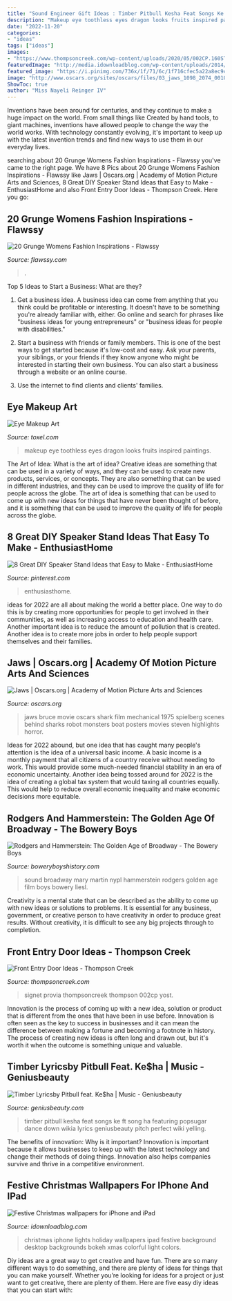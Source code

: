 ```yaml
---
title: "Sound Engineer Gift Ideas : Timber Pitbull Kesha Feat Songs Ke Ft Song Ha Featuring Popsugar Dance Down Wikia Lyrics Geniusbeauty Pitch Perfect Wiki Yelling"
description: "Makeup eye toothless eyes dragon looks fruits inspired paintings"
date: "2022-11-20"
categories:
- "ideas"
tags: ["ideas"]
images:
- "https://www.thompsoncreek.com/wp-content/uploads/2020/05/002CP.160STP-Copy.jpg"
featuredImage: "http://media.idownloadblog.com/wp-content/uploads/2014/12/christmas-lights-holiday-bokeh-9-wallpaper.jpg"
featured_image: "https://i.pinimg.com/736x/1f/71/6c/1f716cfec5a22a8ec9c6ceea6aff1d2e.jpg"
image: "http://www.oscars.org/sites/oscars/files/03_jaws_1098_2074_00109h_0.jpg"
ShowToc: true
author: "Miss Nayeli Reinger IV"
---
```



Inventions have been around for centuries, and they continue to make a huge impact on the world. From small things like Created by hand tools, to giant machines, inventions have allowed people to change the way the world works. With technology constantly evolving, it's important to keep up with the latest invention trends and find new ways to use them in our everyday lives.

	

		
searching about 20 Grunge Womens Fashion Inspirations - Flawssy you've came to the right page. We have 8 Pics about 20 Grunge Womens Fashion Inspirations - Flawssy like Jaws | Oscars.org | Academy of Motion Picture Arts and Sciences, 8 Great DIY Speaker Stand Ideas that Easy to Make - EnthusiastHome and also Front Entry Door Ideas - Thompson Creek. Here you go:
		
    
## 20 Grunge Womens Fashion Inspirations - Flawssy

<img loading=lazy src="https://www.flawssy.com/wp-content/uploads/2016/04/Grunge-Fashion-Trend-For-Summer-.jpg" onerror="this.onerror=null;this.src='https://tse2.mm.bing.net/th?id=OIP._2zhsK4WiAM_EK86Q5xLIwHaLG&amp;pid=15.1';" alt="20 Grunge Womens Fashion Inspirations - Flawssy">

_Source: flawssy.com_

>. 

	

Top 5 Ideas to Start a Business: What are they?
1. Get a business idea. A business idea can come from anything that you think could be profitable or interesting. It doesn't have to be something you're already familiar with, either. Go online and search for phrases like "business ideas for young entrepreneurs" or "business ideas for people with disabilities."
2. Start a business with friends or family members. This is one of the best ways to get started because it's low-cost and easy. Ask your parents, your siblings, or your friends if they know anyone who might be interested in starting their own business. You can also start a business through a website or an online course.

3. Use the internet to find clients and clients' families.

    
## Eye Makeup Art

<img loading=lazy src="http://www.toxel.com/wp-content/uploads/2016/03/taipeleg06.jpg" onerror="this.onerror=null;this.src='https://tse4.mm.bing.net/th?id=OIP.pPW9A_wZLTawXENgHOeRxgHaHa&amp;pid=15.1';" alt="Eye Makeup Art">

_Source: toxel.com_

>makeup eye toothless eyes dragon looks fruits inspired paintings. 

	

The Art of Idea: What is the art of idea?
Creative ideas are something that can be used in a variety of ways, and they can be used to create new products, services, or concepts. They are also something that can be used in different industries, and they can be used to improve the quality of life for people across the globe. The art of idea is something that can be used to come up with new ideas for things that have never been thought of before, and it is something that can be used to improve the quality of life for people across the globe.

    
## 8 Great DIY Speaker Stand Ideas That Easy To Make - EnthusiastHome

<img loading=lazy src="https://i.pinimg.com/736x/1f/71/6c/1f716cfec5a22a8ec9c6ceea6aff1d2e.jpg" onerror="this.onerror=null;this.src='https://tse4.mm.bing.net/th?id=OIP.JEBxBeeuJGt-tbiUT2GvvgHaLH&amp;pid=15.1';" alt="8 Great DIY Speaker Stand Ideas that Easy to Make - EnthusiastHome">

_Source: pinterest.com_

>enthusiasthome. 

	

ideas for 2022 are all about making the world a better place. One way to do this is by creating more opportunities for people to get involved in their communities, as well as increasing access to education and health care. Another important idea is to reduce the amount of pollution that is created. Another idea is to create more jobs in order to help people support themselves and their families.

    
## Jaws | Oscars.org | Academy Of Motion Picture Arts And Sciences

<img loading=lazy src="http://www.oscars.org/sites/oscars/files/03_jaws_1098_2074_00109h_0.jpg" onerror="this.onerror=null;this.src='https://tse4.mm.bing.net/th?id=OIP.kSk3YgJdlRJQAH-rehKdyAHaLL&amp;pid=15.1';" alt="Jaws | Oscars.org | Academy of Motion Picture Arts and Sciences">

_Source: oscars.org_

>jaws bruce movie oscars shark film mechanical 1975 spielberg scenes behind sharks robot monsters boat posters movies steven highlights horror. 

	

Ideas for 2022 abound, but one idea that has caught many people's attention is the idea of a universal basic income. A basic income is a monthly payment that all citizens of a country receive without needing to work. This would provide some much-needed financial stability in an era of economic uncertainty. Another idea being tossed around for 2022 is the idea of creating a global tax system that would taxing all countries equally. This would help to reduce overall economic inequality and make economic decisions more equitable.

    
## Rodgers And Hammerstein: The Golden Age Of Broadway - The Bowery Boys

<img loading=lazy src="https://www.boweryboyshistory.com/wp-content/uploads/2017/12/nypl.digitalcollections.7be41f86-bc59-0bc3-e040-e00a18066921.001.w.jpg" onerror="this.onerror=null;this.src='https://tse3.mm.bing.net/th?id=OIP.vns3RjrHvRrlOYCkb30q3AHaFA&amp;pid=15.1';" alt="Rodgers and Hammerstein: The Golden Age of Broadway - The Bowery Boys">

_Source: boweryboyshistory.com_

>sound broadway mary martin nypl hammerstein rodgers golden age film boys bowery liesl. 

	

Creativity is a mental state that can be described as the ability to come up with new ideas or solutions to problems. It is essential for any business, government, or creative person to have creativity in order to produce great results. Without creativity, it is difficult to see any big projects through to completion.

    
## Front Entry Door Ideas - Thompson Creek

<img loading=lazy src="https://www.thompsoncreek.com/wp-content/uploads/2020/05/002CP.160STP-Copy.jpg" onerror="this.onerror=null;this.src='https://tse2.mm.bing.net/th?id=OIP.1t2GcxlEZbNpJHuUf0EEdgHaE6&amp;pid=15.1';" alt="Front Entry Door Ideas - Thompson Creek">

_Source: thompsoncreek.com_

>signet provia thompsoncreek thompson 002cp yost. 

	

Innovation is the process of coming up with a new idea, solution or product that is different from the ones that have been in use before. Innovation is often seen as the key to success in businesses and it can mean the difference between making a fortune and becoming a footnote in history. The process of creating new ideas is often long and drawn out, but it's worth it when the outcome is something unique and valuable.

    
## Timber Lyricsby Pitbull Feat. Ke$ha | Music - Geniusbeauty

<img loading=lazy src="http://geniusbeauty.com/wp-content/uploads/2014/01/maxresdefault.jpg" onerror="this.onerror=null;this.src='https://tse4.mm.bing.net/th?id=OIP.JlARb9l96wPRWXMVhGkAFQHaEK&amp;pid=15.1';" alt="Timber Lyricsby Pitbull feat. Ke$ha | Music - Geniusbeauty">

_Source: geniusbeauty.com_

>timber pitbull kesha feat songs ke ft song ha featuring popsugar dance down wikia lyrics geniusbeauty pitch perfect wiki yelling. 

	

The benefits of innovation: Why is it important?
Innovation is important because it allows businesses to keep up with the latest technology and change their methods of doing things. Innovation also helps companies survive and thrive in a competitive environment.

    
## Festive Christmas Wallpapers For IPhone And IPad

<img loading=lazy src="http://media.idownloadblog.com/wp-content/uploads/2014/12/christmas-lights-holiday-bokeh-9-wallpaper.jpg" onerror="this.onerror=null;this.src='https://tse3.mm.bing.net/th?id=OIP.gGoj5zOSIgYSdPNN02UkGQHaHa&amp;pid=15.1';" alt="Festive Christmas wallpapers for iPhone and iPad">

_Source: idownloadblog.com_

>christmas iphone lights holiday wallpapers ipad festive background desktop backgrounds bokeh xmas colorful light colors. 

	

Diy ideas are a great way to get creative and have fun. There are so many different ways to do something, and there are plenty of ideas for things that you can make yourself. Whether you’re looking for ideas for a project or just want to get creative, there are plenty of them. Here are five easy diy ideas that you can start with: 

